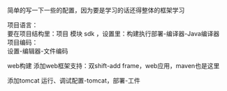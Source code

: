 简单的写一下一些的配置，因为要是学习的话还得整体的框架学习

项目语言：  
要在项目结构里：项目 模块 sdk  ，设置里：构建执行部署-编译器-Java编译器  
项目编码：  
设置-编辑器-文件编码

web构建
添加web框架支持：双shift-add frame，web应用，maven也是这里

添加tomcat
运行、调试配置-tomcat，部署-工件 